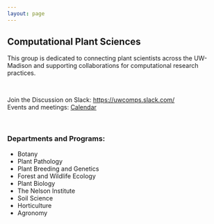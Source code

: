 ```yaml
---
layout: page
---
```


## Computational Plant Sciences  
This group is dedicated to connecting plant scientists across the UW-Madison and supporting collaborations for computational research practices.  

<br>

Join the Discussion on Slack: <https://uwcomps.slack.com/>    
Events and meetings: [Calendar](https://uw-madison-comps.github.io/calendar)  

<br>

### __Departments and Programs:__
   - Botany  
   - Plant Pathology  
   - Plant Breeding and Genetics  
   - Forest and Wildlife Ecology  
   - Plant Biology  
   - The Nelson Institute  
   - Soil Science
   - Horticulture
   - Agronomy


